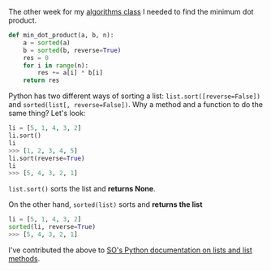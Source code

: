 <!--
.. title: The difference between list.sort and sorted(list) in Python 3
.. slug: the-difference-between-listsort-and-sortedlist-in-python-3
.. date: 2016-07-20 21:08:50 UTC-07:00
.. tags:
.. category: Python
.. link:
.. description: Why does python have a li.sort() method and a sorted(li) function? They have different uses.
.. type: text
-->

The other week for my [algorithms class](http://coursera.org/learn/algorithmic-toolbox/) I needed to find the minimum dot product. 

```python
def min_dot_product(a, b, n):
    a = sorted(a)
    b = sorted(b, reverse=True)
    res = 0
    for i in range(n):
        res += a[i] * b[i]
    return res
```

Python has two different ways of sorting a list: `list.sort([reverse=False])` and `sorted(list[, reverse=False])`. Why a method and a function to do the same thing? Let's look:

```python
li = [5, 1, 4, 3, 2]
li.sort()
li
>>> [1, 2, 3, 4, 5]
li.sort(reverse=True)
li
>>> [5, 4, 3, 2, 1]
```
`list.sort()` sorts the list and **returns None**.

On the other hand, `sorted(list)` sorts and **returns the list**

```python
li = [5, 1, 4, 3, 2]
sorted(li, reverse=True)
>>> [5, 4, 3, 2, 1]
```

I've contributed the above to [SO's Python documentation on lists and list methods](http://stackoverflow.com/documentation/python/209/list/2035/list-methods-and-supported-operators#t=201607281859094153184).
